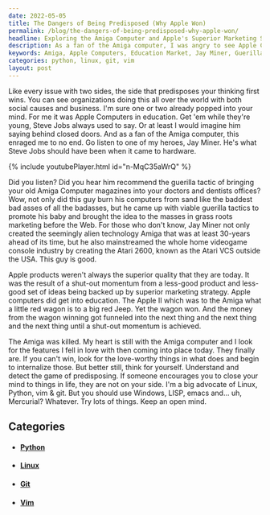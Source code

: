 ```yaml
---
date: 2022-05-05
title: The Dangers of Being Predisposed (Why Apple Won)
permalink: /blog/the-dangers-of-being-predisposed-why-apple-won/
headline: Exploring the Amiga Computer and Apple's Superior Marketing Strategies
description: As a fan of the Amiga computer, I was angry to see Apple Computers winning in the education market. Jay Miner, the creator of the Amiga, suggested a guerilla tactic to bring his computer magazines into doctors and dentists offices. Despite Apple's superior marketing, I still love the Amiga and look for its features in today's technology. I advocate for Linux, Python, vim & git, and I encourage others to explore these technologies.
keywords: Amiga, Apple Computers, Education Market, Jay Miner, Guerilla Tactic, Superior Marketing, Linux, Python, Vim, Git
categories: python, linux, git, vim
layout: post
---
```


Like every issue with two sides, the side that predisposes your thinking first
wins. You can see organizations doing this all over the world with both social
causes and business. I'm sure one or two already popped into your mind. For me
it was Apple Computers in education. Get 'em while they're young, Steve Jobs
always used to say. Or at least I would imagine him saying behind closed doors.
And as a fan of the Amiga computer, this enraged me to no end. Go listen to one
of my heroes, Jay Miner. He's what Steve Jobs should have been when it came to
hardware.

{% include youtubePlayer.html id="n-MqC35aWrQ" %}

Did you listen? Did you hear him recommend the guerilla tactic of bringing your
old Amiga Computer magazines into your doctors and dentists offices? Wow, not
only did this guy burn his computers from sand like the baddest bad asses of
all the badasses, but he came up with viable guerilla tactics to promote his
baby and brought the idea to the masses in grass roots marketing before the
Web. For those who don't know, Jay Miner not only created the seemingly alien
technology Amiga that was at least 30-years ahead of its time, but he also
mainstreamed the whole home videogame console industry by creating the Atari
2600, known as the Atari VCS outside the USA. This guy is good.

Apple products weren't always the superior quality that they are today. It was
the result of a shut-out momentum from a less-good product and less-good set of
ideas being backed up by superior marketing strategy. Apple computers did get
into education. The Apple II which was to the Amiga what a little red wagon is
to a big red Jeep. Yet the wagon won. And the money from the wagon winning got
funneled into the next thing and the next thing and the next thing until a
shut-out momentum is achieved.

The Amiga was killed. My heart is still with the Amiga computer and I look for
the features I fell in love with then coming into place today. They finally
are. If you can't win, look for the love-worthy things in what does and begin
to internalize those. But better still, think for yourself. Understand and
detect the game of predisposing. If someone encourages you to close your mind
to things in life, they are not on your side. I'm a big advocate of Linux,
Python, vim & git. But you should use Windows, LISP, emacs and... uh,
Mercurial? Whatever. Try lots of things. Keep an open mind.


## Categories

<ul>
<li><h4><a href='/python/'>Python</a></h4></li>
<li><h4><a href='/linux/'>Linux</a></h4></li>
<li><h4><a href='/git/'>Git</a></h4></li>
<li><h4><a href='/vim/'>Vim</a></h4></li></ul>